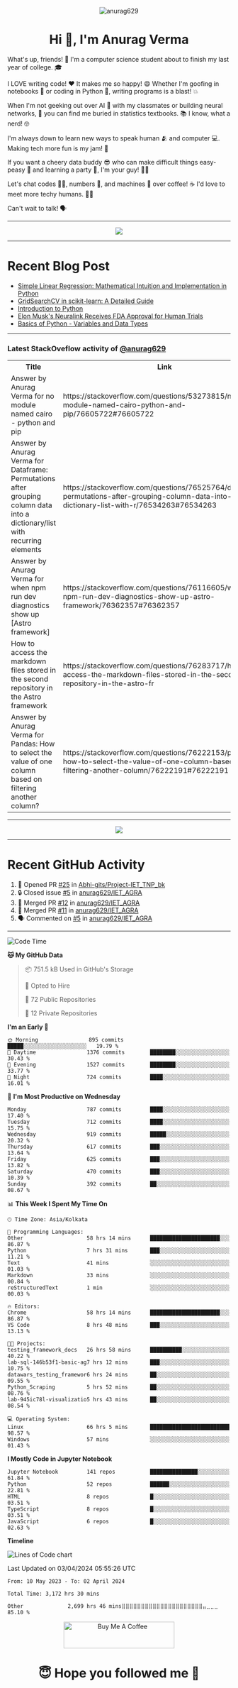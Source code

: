

<p align="center"> <img src="https://komarev.com/ghpvc/?username=anurag629&label=Profile%20views&color=0e75b6&style=flat" alt="anurag629" /> </p>

<h1 align="center">Hi 👋, I'm Anurag Verma</h1>

What's up, friends! 👋 I'm a computer science student about to finish my last year of college. 🎓

I LOVE writing code! ❤️ It makes me so happy! 😄 Whether I'm goofing in notebooks 📓 or coding in Python 🐍, writing programs is a blast! 💥

When I'm not geeking out over AI 🤖 with my classmates or building neural networks, 🧠 you can find me buried in statistics textbooks. 📚 I know, what a nerd! 🤓

I'm always down to learn new ways to speak human 🫂 and computer 💻. Making tech more fun is my jam! 🍇

If you want a cheery data buddy 😎 who can make difficult things easy-peasy 🥝 and learning a party 🎉, I'm your guy! 🙋‍♂️

Let's chat codes 👨‍💻, numbers 🧮, and machines 🤖 over coffee! ☕ I'd love to meet more techy humans. 💁‍♂️

Can't wait to talk! 🗣️

---

<p align="center">
  <img src="https://spotify-github-profile.vercel.app/api/view.svg?uid=mwvywke3fo2gajpenodnmobfh&cover_image=true&theme=default&show_offline=false&background_color=121212&interchange=false&bar_color=53b14f&bar_color_cover=true">
</p>

---

# Recent Blog Post

<!-- BLOG-POST-LIST:START -->
- [Simple Linear Regression: Mathematical Intuition and Implementation in Python](https://codercops.tech/blog/machine-learning-algorithms/simple-linear-regression-mathematical-intuation)
- [GridSearchCV in scikit-learn: A Detailed Guide](https://codercops.tech/blog/gridsearchcv-in-scikit-learn-a-detailed-guide)
- [Introduction to Python](https://codercops.tech/blog/python-tutorial/introduction-to-python)
- [Elon Musk&#39;s Neuralink Receives FDA Approval for Human Trials](https://codercops.tech/blog/elon-musks-neuralink-receives-fda-approval-for-human-trials)
- [Basics of Python - Variables and Data Types](https://codercops.tech/blog/python-basics-of-python-variables-and-data-types)
<!-- BLOG-POST-LIST:END -->

---

### Latest StackOveflow activity of [@anurag629](https://github.com/anurag629)
<table>
  <tr><th>Title</th><th>Link</th></tr>
  <!-- STACKOVERFLOW:START --><tr><td>Answer by Anurag Verma for no module named cairo - python and pip</td><td>https://stackoverflow.com/questions/53273815/no-module-named-cairo-python-and-pip/76605722#76605722</td></tr><tr><td>Answer by Anurag Verma for Dataframe: Permutations after grouping column data into a dictionary/list with recurring elements</td><td>https://stackoverflow.com/questions/76525764/dataframe-permutations-after-grouping-column-data-into-a-dictionary-list-with-r/76534263#76534263</td></tr><tr><td>Answer by Anurag Verma for when npm run dev diagnostics show up [Astro framework]</td><td>https://stackoverflow.com/questions/76116605/when-npm-run-dev-diagnostics-show-up-astro-framework/76362357#76362357</td></tr><tr><td>How to access the markdown files stored in the second repository in the Astro framework</td><td>https://stackoverflow.com/questions/76283717/how-to-access-the-markdown-files-stored-in-the-second-repository-in-the-astro-fr</td></tr><tr><td>Answer by Anurag Verma for Pandas: How to select the value of one column based on filtering another column?</td><td>https://stackoverflow.com/questions/76222153/pandas-how-to-select-the-value-of-one-column-based-on-filtering-another-column/76222191#76222191</td></tr><!-- STACKOVERFLOW:END -->
</table>

---

<p align="center">
  <img alig src="https://github-profile-trophy.vercel.app/?username=anurag629&theme=onedark&column=-1" />
</p>

---

# Recent GitHub Activity
<!--START_SECTION:activity-->
1. 💪 Opened PR [#25](https://github.com/Abhi-gits/Project-IET_TNP_bk/pull/25) in [Abhi-gits/Project-IET_TNP_bk](https://github.com/Abhi-gits/Project-IET_TNP_bk)
2. 🔒 Closed issue [#5](https://github.com/anurag629/IET_AGRA/issues/5) in [anurag629/IET_AGRA](https://github.com/anurag629/IET_AGRA)
3. 🎉 Merged PR [#12](https://github.com/anurag629/IET_AGRA/pull/12) in [anurag629/IET_AGRA](https://github.com/anurag629/IET_AGRA)
4. 🎉 Merged PR [#11](https://github.com/anurag629/IET_AGRA/pull/11) in [anurag629/IET_AGRA](https://github.com/anurag629/IET_AGRA)
5. 🗣 Commented on [#5](https://github.com/anurag629/IET_AGRA/issues/5#issuecomment-1854540580) in [anurag629/IET_AGRA](https://github.com/anurag629/IET_AGRA)
<!--END_SECTION:activity-->

---

<!--START_SECTION:waka-->
![Code Time](http://img.shields.io/badge/Code%20Time-3%2C173%20hrs%208%20mins-blue)

**🐱 My GitHub Data** 

> 📦 751.5 kB Used in GitHub's Storage 
 > 
> 💼 Opted to Hire
 > 
> 📜 72 Public Repositories 
 > 
> 🔑 12 Private Repositories 
 > 
**I'm an Early 🐤** 

```text
🌞 Morning                895 commits         █████░░░░░░░░░░░░░░░░░░░░   19.79 % 
🌆 Daytime                1376 commits        ████████░░░░░░░░░░░░░░░░░   30.43 % 
🌃 Evening                1527 commits        ████████░░░░░░░░░░░░░░░░░   33.77 % 
🌙 Night                  724 commits         ████░░░░░░░░░░░░░░░░░░░░░   16.01 % 
```
📅 **I'm Most Productive on Wednesday** 

```text
Monday                   787 commits         ████░░░░░░░░░░░░░░░░░░░░░   17.40 % 
Tuesday                  712 commits         ████░░░░░░░░░░░░░░░░░░░░░   15.75 % 
Wednesday                919 commits         █████░░░░░░░░░░░░░░░░░░░░   20.32 % 
Thursday                 617 commits         ███░░░░░░░░░░░░░░░░░░░░░░   13.64 % 
Friday                   625 commits         ███░░░░░░░░░░░░░░░░░░░░░░   13.82 % 
Saturday                 470 commits         ███░░░░░░░░░░░░░░░░░░░░░░   10.39 % 
Sunday                   392 commits         ██░░░░░░░░░░░░░░░░░░░░░░░   08.67 % 
```


📊 **This Week I Spent My Time On** 

```text
🕑︎ Time Zone: Asia/Kolkata

💬 Programming Languages: 
Other                    58 hrs 14 mins      ██████████████████████░░░   86.87 % 
Python                   7 hrs 31 mins       ███░░░░░░░░░░░░░░░░░░░░░░   11.21 % 
Text                     41 mins             ░░░░░░░░░░░░░░░░░░░░░░░░░   01.03 % 
Markdown                 33 mins             ░░░░░░░░░░░░░░░░░░░░░░░░░   00.84 % 
reStructuredText         1 min               ░░░░░░░░░░░░░░░░░░░░░░░░░   00.03 % 

🔥 Editors: 
Chrome                   58 hrs 14 mins      ██████████████████████░░░   86.87 % 
VS Code                  8 hrs 48 mins       ███░░░░░░░░░░░░░░░░░░░░░░   13.13 % 

🐱‍💻 Projects: 
testing_framework_docs   26 hrs 58 mins      ██████████░░░░░░░░░░░░░░░   40.22 % 
lab-sql-146b53f1-basic-ag7 hrs 12 mins       ███░░░░░░░░░░░░░░░░░░░░░░   10.75 % 
datawars_testing_framewor6 hrs 24 mins       ██░░░░░░░░░░░░░░░░░░░░░░░   09.55 % 
Python_Scraping          5 hrs 52 mins       ██░░░░░░░░░░░░░░░░░░░░░░░   08.76 % 
lab-945ic78l-visualizatio5 hrs 43 mins       ██░░░░░░░░░░░░░░░░░░░░░░░   08.54 % 

💻 Operating System: 
Linux                    66 hrs 5 mins       █████████████████████████   98.57 % 
Windows                  57 mins             ░░░░░░░░░░░░░░░░░░░░░░░░░   01.43 % 
```

**I Mostly Code in Jupyter Notebook** 

```text
Jupyter Notebook         141 repos           ███████████████░░░░░░░░░░   61.84 % 
Python                   52 repos            ██████░░░░░░░░░░░░░░░░░░░   22.81 % 
HTML                     8 repos             █░░░░░░░░░░░░░░░░░░░░░░░░   03.51 % 
TypeScript               8 repos             █░░░░░░░░░░░░░░░░░░░░░░░░   03.51 % 
JavaScript               6 repos             █░░░░░░░░░░░░░░░░░░░░░░░░   02.63 % 
```



**Timeline**

![Lines of Code chart](https://raw.githubusercontent.com/anurag629/anurag629/main/assets/bar_graph.png)


 Last Updated on 03/04/2024 05:55:26 UTC
<!--END_SECTION:waka-->

<!--START_SECTION:waka-simple-->

```text
From: 10 May 2023 - To: 02 April 2024

Total Time: 3,172 hrs 30 mins

Other              2,699 hrs 46 mins⣿⣿⣿⣿⣿⣿⣿⣿⣿⣿⣿⣿⣿⣿⣿⣿⣿⣿⣿⣿⣿⣤⣀⣀⣀   85.10 %
```

<!--END_SECTION:waka-simple-->

<p align="center"> 
<a href="https://www.buymeacoffee.com/anurag629" target="_blank"><img src="https://cdn.buymeacoffee.com/buttons/default-orange.png" alt="Buy Me A Coffee" height="60" width="250"></a>
</p>


<h1 align="center"> 😇 Hope you followed me 🥰  </h1>
